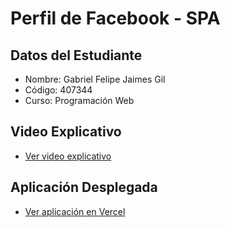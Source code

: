 # Perfil de Facebook - SPA

## Datos del Estudiante
- Nombre: Gabriel Felipe Jaimes Gil
- Código: 407344
- Curso: Programación Web

## Video Explicativo
- [Ver video explicativo](https://linkalvideo.com)

## Aplicación Desplegada
- [Ver aplicación en Vercel](https://parcial1-web1-gabriel10001gil-407344.vercel.app)
